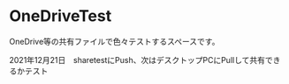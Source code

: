 # OneDriveTest
<p>OneDrive等の共有ファイルで色々テストするスペースです。
<p>2021年12月21日　sharetestにPush、次はデスクトップPCにPullして共有できるかテスト
